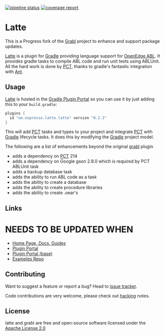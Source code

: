 [![pipeline status][pipeline-img]][pipeline-target] [![coverage report][coverage-img]][coverage-target]

# Latte

This is a Progress fork of the [Grabl](https://gitlab.com/grabl) project to enhance and support package updates.

[Latte] is a plugin for [Gradle] providing language support for
[OpenEdge ABL][openedge]. It provides gradle tasks to compile ABL code
and run unit tests using ABLUnit. All the hard work is done by [PCT],
thanks to gradle's fantastic integration with [Ant].

## Usage

[Latte] is hosted in the [Gradle Plugin Portal][grportal-grabl] so you
can use it by just adding this to your `build.gradle`:

```groovy
plugins {
  id "oe.espresso.latte.latte" version "0.2.3"
}
```

This will add [PCT][] tasks and types to your project and integrate
[PCT] with [Gradle] lifecycle tasks. It does this by modifying the
[Gradle] project model.

The following are a list of enhancements beyond the original [grabl] plugin

- adds a dependency on [PCT] 214
- adds a dependency on Google gson 2.8.0 which is required by PCT ABLUnit task
- adds a backup database task
- adds the ability to run ABL code as a task
- adds the ability to create a database
- adds the ability to create procedure libraries
- adds the ability to create .oear's

## Links

# NEEDS TO BE UPDATED WHEN

- [Home Page, Docs, Guides][grabl]
- [Plugin Portal][grportal-grabl]
- [Plugin Portal (base)][grportal-grabl-base]
- [Examples Repo](https://gitlab.com/grabl/grabl-samples)

## Contributing

Want to suggest a feature or report a bug? Head to [issue tracker][issues].

Code contributions are very welcome, please check out [hacking][] notes.

## License

latte and grabl are free and open-source software licensed under the
[Apache License 2.0](https://github.com/progress/latte/LICENSE)

[gradle]: https://gradle.org/
[openedge]: https://www.progress.com/openedge
[latte]: https://github.com/progress/latte
[grabl]: https://grabl.gitlab.io/
[pct]: https://github.com/Riverside-Software/pct
[ant]: http://ant.apache.org/
[issues]: https://github.com/progress/latte/issues
[hacking]: HACKING.md
[pipeline-img]: https://gitlab.com/grabl/grabl/badges/master/pipeline.svg
[pipeline-target]: https://gitlab.com/grabl/grabl/commits/master
[coverage-img]: https://gitlab.com/grabl/grabl/badges/master/coverage.svg
[coverage-target]: https://grabl.gitlab.io/grabl/reports/clover/html/
[grportal-grabl]: https://plugins.gradle.org/plugin/oe.espresso.latte
[grportal-grabl-base]: https://plugins.gradle.org/plugin/oe.espresso.latte-base
